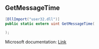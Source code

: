 ## GetMessageTime

```csharp
[DllImport("user32.dll")]
public static extern uint GetMessageTime(
   
);
```

Microsoft documentation: [Link](https://docs.microsoft.com/en-us/windows/win32/api/winuser/nf-winuser-getmessagetime)

